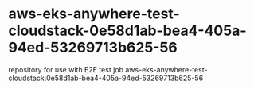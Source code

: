 # aws-eks-anywhere-test-cloudstack-0e58d1ab-bea4-405a-94ed-53269713b625-56
repository for use with E2E test job aws-eks-anywhere-test-cloudstack:0e58d1ab-bea4-405a-94ed-53269713b625-56
